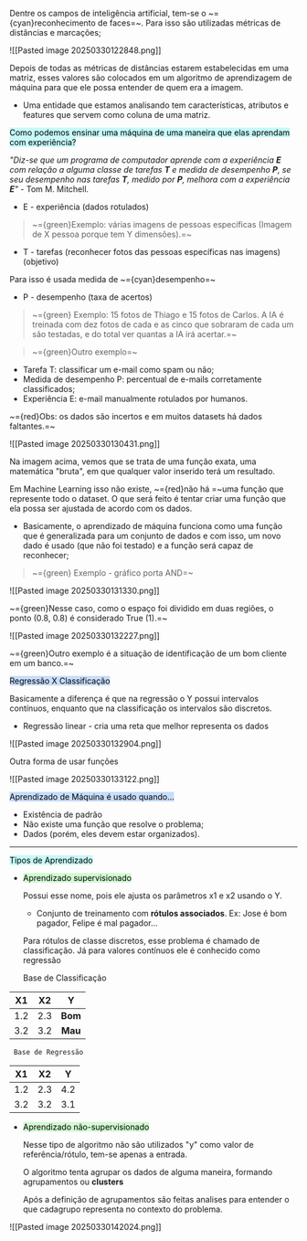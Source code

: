 
Dentre os campos de inteligência artificial, tem-se o ~={cyan}reconhecimento de faces=~. Para isso são utilizadas métricas de distâncias e marcações;

![[Pasted image 20250330122848.png]]

Depois de todas as métricas de distâncias estarem estabelecidas em uma matriz, esses valores são colocados em um algoritmo de aprendizagem de máquina para que ele possa entender de quem era a imagem.

-  Uma entidade que estamos analisando tem características, atributos e features que servem como coluna de uma matriz.

<mark style="background: #ABF7F7A6;">Como podemos ensinar uma máquina de uma maneira que elas aprendam com experiência?</mark>

*"Diz-se que um programa de computador aprende com a experiência **E** com relação a alguma classe de tarefas **T** e medida de desempenho **P**, se seu desempenho nas tarefas **T**, medido por **P**, melhora com a experiência **E**"* - Tom M. Mitchell.

- E - experiência (dados rotulados)

> ~={green}Exemplo: várias imagens de pessoas específicas (Imagem de X pessoa porque tem Y dimensões).=~

-  T - tarefas (reconhecer fotos das pessoas específicas nas imagens) (objetivo)

Para isso é usada medida de ~={cyan}desempenho=~

-  P - desempenho (taxa de acertos)

>~={green} Exemplo: 15 fotos de Thiago e 15 fotos de Carlos. A IA é treinada com dez fotos de cada e as cinco que sobraram de cada um são testadas, e do total ver quantas a IA irá acertar.=~

> ~={green}Outro exemplo=~

-  Tarefa T: classificar um e-mail como spam ou não;
-  Medida de desempenho P: percentual de e-mails corretamente classificados;
-  Experiência E: e-mail manualmente rotulados por humanos.

~={red}Obs: os dados são incertos e em muitos datasets há dados faltantes.=~

![[Pasted image 20250330130431.png]]

Na imagem acima, vemos que se trata de uma função exata, uma matemática "bruta", em que qualquer valor inserido terá um resultado. 

Em Machine Learning isso não existe, ~={red}não há =~uma função que represente todo o dataset. O que será feito é tentar criar uma função que ela possa ser ajustada de acordo com os dados. 

-  Basicamente, o aprendizado de máquina funciona como uma função que é generalizada para um conjunto de dados e com isso, um novo dado é usado (que não foi testado) e a função será capaz de reconhecer;

>~={green} Exemplo - gráfico porta AND=~

![[Pasted image 20250330131330.png]]

~={green}Nesse caso, como o espaço foi dividido em duas regiões, o ponto (0.8, 0.8) é considerado True (1).=~

![[Pasted image 20250330132227.png]]

~={green}Outro exemplo é a situação de identificação de um bom cliente em um banco.=~

<mark style="background: #ADCCFFA6;">Regressão X Classificação</mark>

Basicamente a diferença é que na regressão o Y possui intervalos contínuos, enquanto que na classificação os intervalos são discretos.

-  Regressão linear - cria uma reta que melhor representa os dados

![[Pasted image 20250330132904.png]]

Outra forma de usar funções

![[Pasted image 20250330133122.png]]

<mark style="background: #ADCCFFA6;">Aprendizado de Máquina é usado quando...</mark>

-  Existência de padrão
-  Não existe uma função que resolve o problema;
-  Dados (porém, eles devem estar organizados).

---

<mark style="background: #ABF7F7A6;">Tipos de Aprendizado</mark>

-  <mark style="background: #BBFABBA6;">Aprendizado supervisionado</mark>

	Possui esse nome, pois ele ajusta os parâmetros x1 e x2 usando o Y.

	-  Conjunto de treinamento com **rótulos associados**. Ex: Jose é bom pagador, Felipe é mal pagador...

	Para rótulos de classe discretos, esse problema é chamado de classificação. Já para valores contínuos ele é conhecido como regressão

	Base de Classificação

| X1  | X2  |    Y    |
| :-: | :-: | :-----: |
| 1.2 | 2.3 | **Bom** |
| 3.2 | 3.2 | **Mau** |
	 Base de Regressão

| **X1** | **X2** | **Y** |
| :----: | :----: | :---: |
|  1.2   |  2.3   |  4.2  |
|  3.2   |  3.2   |  3.1  |

-  <mark style="background: #BBFABBA6;">Aprendizado não-supervisionado</mark>

	Nesse tipo de algoritmo não são utilizados "y" como valor de referência/rótulo, tem-se apenas a entrada.

	O algoritmo tenta agrupar os dados de alguma maneira, formando agrupamentos ou **clusters**

	Após a definição de agrupamentos são feitas analises para entender o que cadagrupo representa no contexto do problema. 

![[Pasted image 20250330142024.png]]